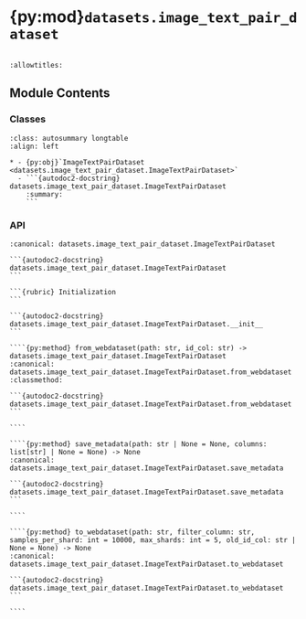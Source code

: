 # {py:mod}`datasets.image_text_pair_dataset`

```{py:module} datasets.image_text_pair_dataset
```

```{autodoc2-docstring} datasets.image_text_pair_dataset
:allowtitles:
```

## Module Contents

### Classes

````{list-table}
:class: autosummary longtable
:align: left

* - {py:obj}`ImageTextPairDataset <datasets.image_text_pair_dataset.ImageTextPairDataset>`
  - ```{autodoc2-docstring} datasets.image_text_pair_dataset.ImageTextPairDataset
    :summary:
    ```
````

### API

`````{py:class} ImageTextPairDataset(path: str, metadata: dask.dataframe.DataFrame, tar_files: list[str], id_col: str)
:canonical: datasets.image_text_pair_dataset.ImageTextPairDataset

```{autodoc2-docstring} datasets.image_text_pair_dataset.ImageTextPairDataset
```

```{rubric} Initialization
```

```{autodoc2-docstring} datasets.image_text_pair_dataset.ImageTextPairDataset.__init__
```

````{py:method} from_webdataset(path: str, id_col: str) -> datasets.image_text_pair_dataset.ImageTextPairDataset
:canonical: datasets.image_text_pair_dataset.ImageTextPairDataset.from_webdataset
:classmethod:

```{autodoc2-docstring} datasets.image_text_pair_dataset.ImageTextPairDataset.from_webdataset
```

````

````{py:method} save_metadata(path: str | None = None, columns: list[str] | None = None) -> None
:canonical: datasets.image_text_pair_dataset.ImageTextPairDataset.save_metadata

```{autodoc2-docstring} datasets.image_text_pair_dataset.ImageTextPairDataset.save_metadata
```

````

````{py:method} to_webdataset(path: str, filter_column: str, samples_per_shard: int = 10000, max_shards: int = 5, old_id_col: str | None = None) -> None
:canonical: datasets.image_text_pair_dataset.ImageTextPairDataset.to_webdataset

```{autodoc2-docstring} datasets.image_text_pair_dataset.ImageTextPairDataset.to_webdataset
```

````

`````
